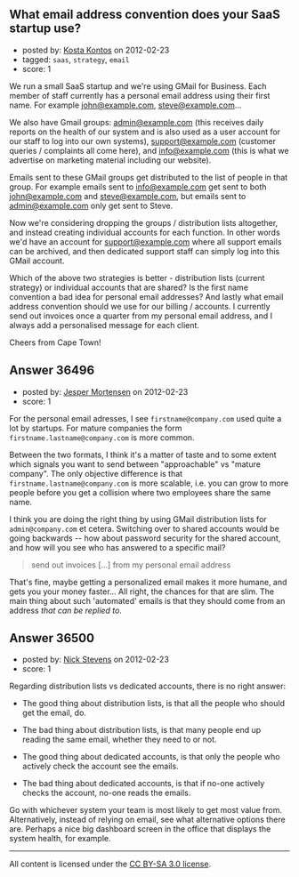 ## What email address convention does your SaaS startup use?

- posted by: [Kosta Kontos](https://stackexchange.com/users/-1/16592-kosta-kontos) on 2012-02-23
- tagged: `saas`, `strategy`, `email`
- score: 1

We run a small SaaS startup and we're using GMail for Business. Each member of staff currently has a personal email address using their first name. For example john@example.com, steve@example.com...

We also have Gmail groups: admin@example.com (this receives daily reports on the health of our system and is also used as a user account for our staff to log into our own systems), support@example.com (customer queries / complaints all come here), and info@example.com (this is what we advertise on marketing material including our website).

Emails sent to these GMail groups get distributed to the list of people in that group. For example emails sent to info@example.com get sent to both john@example.com and steve@example.com, but emails sent to admin@example.com only get sent to Steve.

Now we're considering dropping the groups / distribution lists altogether, and instead creating individual accounts for each function. In other words we'd have an account for support@example.com where all support emails can be archived, and then dedicated support staff can simply log into this GMail account.

Which of the above two strategies is better - distribution lists (current strategy) or individual accounts that are shared? Is the first name convention a bad idea for personal email addresses? And lastly what email address convention should we use for our billing / accounts. I currently send out invoices once a quarter from my personal email address, and I always add a personalised message for each client.

Cheers from Cape Town!


## Answer 36496

- posted by: [Jesper Mortensen](https://stackexchange.com/users/-1/1261-jesper-mortensen) on 2012-02-23
- score: 1

For the personal email adresses, I see `firstname@company.com` used quite a lot by startups. For  mature companies the form `firstname.lastname@company.com` is more common.

Between the two formats, I think it's a matter of taste and to some extent which signals you want to send between "approachable" vs "mature company". The only objective difference is that `firstname.lastname@company.com` is more scalable, i.e. you can grow to more people before you get a collision where two employees share the same name.

I think you are doing the right thing by using GMail distribution lists for `admin@company.com` et cetera. Switching over to shared accounts would be going backwards -- how about password security for the shared account, and how will you see who has answered to a specific mail?

> send out invoices [...] from my personal email address

That's fine, maybe getting a personalized email makes it more humane, and gets you your money faster... All right, the chances for that are slim. The main thing about such 'automated' emails is that they should come from an address *that can be replied to.*


## Answer 36500

- posted by: [Nick Stevens](https://stackexchange.com/users/-1/15902-nick-stevens) on 2012-02-23
- score: 1

Regarding distribution lists vs dedicated accounts, there is no right answer:

 - The good thing about distribution lists, is that all the people who should get the email, do.
 - The bad thing about distribution lists, is that many people end up reading the same email, whether they need to or not.

 - The good thing about dedicated accounts, is that only the people who actively check the account see the emails.
 - The bad thing about dedicated accounts, is that if no-one actively checks the account, no-one reads the emails.

Go with whichever system your team is most likely to get most value from.  Alternatively, instead of relying on email, see what alternative options there are. Perhaps a nice big dashboard screen in the office that displays the system health, for example.



---

All content is licensed under the [CC BY-SA 3.0 license](https://creativecommons.org/licenses/by-sa/3.0/).
